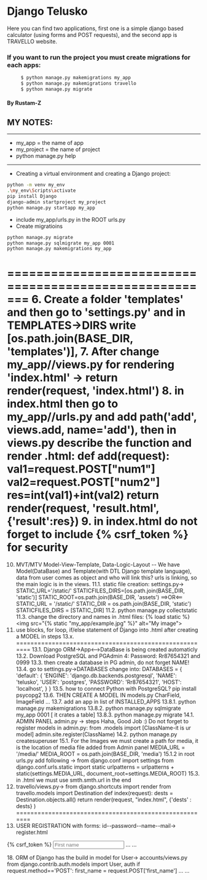 # Django Telusko
Here you can find two applications, first one is a simple django based calculator (using forms and POST requests), and the second app is TRAVELLO website.
### If you want to run the project you must create migrations for each apps:
``` bash
     $ python manage.py makemigrations my_app
     $ python manage.py makemigrations travello
     $ python manage.py migrate
```
#### By Rustam-Z

## MY NOTES:
---
- my_app = the name of app
- my_project = the name of project
- python manage.py help
---

- Creating a virtual environment and creating a Django project:
``` bash
python -m venv my_env
.\my_env\Scripts\activate
pip install Django
django-admin startproject my_project
python manage.py startapp my_app
```
- include my_app/urls.py in the ROOT urls.py
- Create migratioins
``` bash 
python manage.py migrate
python manage.py sqlmigrate my_app 0001
python manage.py makemigrations my_app
```
=======================================================
6. Create a folder 'templates' and then go to 'settings.py'
and in TEMPLATES->DIRS write [os.path.join(BASE_DIR, 'templates')],
7. After change my_app//views.py for rendering 'index.html' -> 
return render(request, 'index.html')
8. in index.html <from action='add' method='POST'> then go to my_app//urls.py and add path('add', views.add, name='add'), then in views.py describe the function and render .html:
  def add(request):
      val1=request.POST["num1"]
      val2=request.POST["num2"]
      res=int(val1)+int(val2)
      return render(request, 'result.html', {'result':res})
9. in index.html do not forget to include {% csrf_token %} for security 
=======================================================
10. MVT/MTV Model-View-Template, Data-Logic-Layout -- We have Model(DataBase) and Template(with DTL Django template language), data from user comes as object and who   will link this? urls is linking, so the main logic is in the views.
11.1. static file creation: settings.py->
  STATIC_URL='/static/' 
  STATICFILES_DIRS=[os.path.join(BASE_DIR, 'static')]
  STATIC_ROOT=os.path.join(BASE_DIR, 'assets')
  ==>OR<==
  STATIC_URL = '/static/'
  STATIC_DIR = os.path.join(BASE_DIR, 'static')
  STATICFILES_DIRS = [STATIC_DIR]
11.2. python manage.py collectstatic
11.3. change the directory and names in .html files:
  {% load static %}
  <img src="{% static "my_app/example.jpg" %}" alt="My image">
12. use blocks, for loop, if/else statement of Django into .html after creating a MODEL in steps 13.x.
=======================================================
13.1. Django ORM->App<-->DataBase is being created automaticly
13.2. Download PostgreSQL and PGAdmin 4: Password: Rr87654321 and 0999
13.3. then create a database in PG admin, do not forget NAME!
13.4. go to settings.py->DATABASES change into:
  DATABASES = {
    'default': {
        'ENGINE': 'django.db.backends.postgresql',
        'NAME': 'telusko', 
        'USER': 'postgres',
        'PASSWORD': 'Rr87654321',
        'HOST': 'localhost',
      }
  }
13.5. how to connect Python with PostgreSQL? pip install psycopg2
13.6. THEN CREATE A MODEL IN models.py
  CharField, ImageField ...
13.7. add an app in list of INSTALLED_APPS
13.8.1. python manage.py makemigrations
13.8.2. python manage.py sqlmigrate my_app 0001 [ it crates a table]
13.8.3. python manage.py migrate
14.1. ADMIN PANEL admin.py -> steps
  Haha, Good Job :) Do not forget to register models in admin.py:
    from .models import [ClassName-it is ur model]
    admin.site.register(ClassName)
14.2. python manage.py createsuperuser
15.1. For the Images we must create a path for media, it is the location of media file added from Admin panel
  MEDIA_URL = '/media/'
  MEDIA_ROOT = os.path.join(BASE_DIR, 'media')
15.1.2 in root urls.py add following ->
  from django.conf import settings
  from django.conf.urls.static import static
  urlpatterns = urlpatterns + static(settings.MEDIA_URL, document_root=settings.MEDIA_ROOT)
15.3. in .html we must use smth.smth.url in the end 
16. travello/views.py->
  from django.shortcuts import render
  from travello.models import Destination
  def index(request):
      dests = Destination.objects.all()
      return render(request, "index.html", {'dests' : dests} )
=======================================================
17. USER REGISTRATION with forms: id--password--name--mail-> register.html
  <form action="register" method="POST">
      {% csrf_token %}
      <input type="text" name="first_name" placeholder="First name">
      ... ...
  </form>
18. ORM of Django has the build in model for User-> accounts/views.py
  from django.contrib.auth.models import User, auth
  if request.method=='POST':
        first_name = request.POST['first_name']
        ... ...
        


